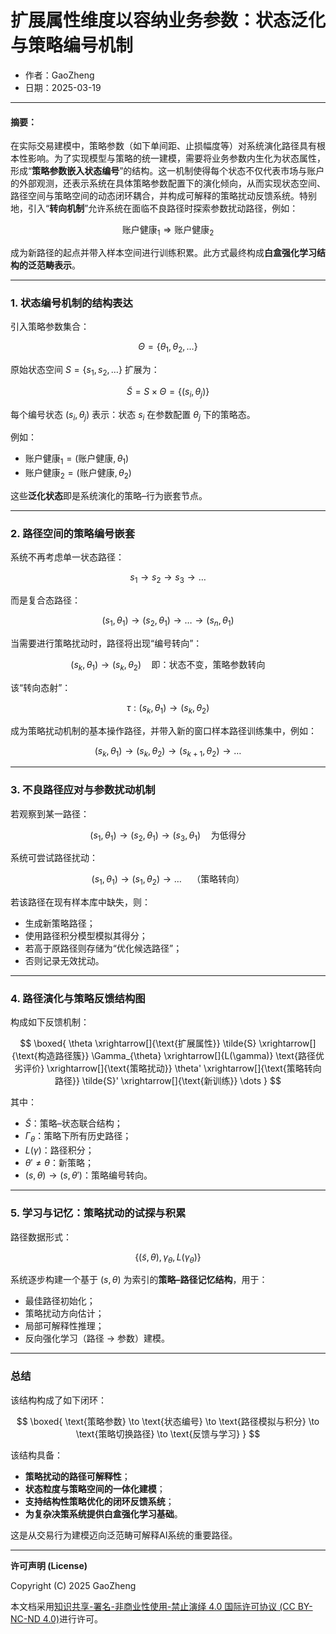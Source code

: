 # **扩展属性维度以容纳业务参数：状态泛化与策略编号机制**

- 作者：GaoZheng
- 日期：2025-03-19

---

#### 摘要：

在实际交易建模中，策略参数（如下单间距、止损幅度等）对系统演化路径具有根本性影响。为了实现模型与策略的统一建模，需要将业务参数内生化为状态属性，形成“**策略参数嵌入状态编号**”的结构。这一机制使得每个状态不仅代表市场与账户的外部观测，还表示系统在具体策略参数配置下的演化倾向，从而实现状态空间、路径空间与策略空间的动态闭环耦合，并构成可解释的策略扰动反馈系统。特别地，引入“**转向机制**”允许系统在面临不良路径时探索参数扰动路径，例如：

$$
\text{账户健康}_1 \Rightarrow \text{账户健康}_2
$$

成为新路径的起点并带入样本空间进行训练积累。此方式最终构成**白盒强化学习结构的泛范畴表示**。

---

### 1. 状态编号机制的结构表达

引入策略参数集合：

$$
\Theta = \{\theta_1, \theta_2, \dots\}
$$

原始状态空间 $S = \{s_1, s_2, \dots\}$ 扩展为：

$$
\tilde{S} = S \times \Theta = \{(s_i, \theta_j)\}
$$

每个编号状态 $(s_i, \theta_j)$ 表示：状态 $s_i$ 在参数配置 $\theta_j$ 下的策略态。

例如：

- $\text{账户健康}_1 = (\text{账户健康}, \theta_1)$
- $\text{账户健康}_2 = (\text{账户健康}, \theta_2)$

这些**泛化状态**即是系统演化的策略–行为嵌套节点。

---

### 2. 路径空间的策略编号嵌套

系统不再考虑单一状态路径：

$$
s_1 \to s_2 \to s_3 \to \dots
$$

而是复合态路径：

$$
(s_1, \theta_1) \to (s_2, \theta_1) \to \dots \to (s_n, \theta_1)
$$

当需要进行策略扰动时，路径将出现“编号转向”：

$$
(s_k, \theta_1) \to (s_k, \theta_2)
\quad \text{即：状态不变，策略参数转向}
$$

该“转向态射”：

$$
\tau: (s_k, \theta_1) \to (s_k, \theta_2)
$$

成为策略扰动机制的基本操作路径，并带入新的窗口样本路径训练集中，例如：

$$
(s_k, \theta_1) \to (s_k, \theta_2) \to (s_{k+1}, \theta_2) \to \dots
$$

---

### 3. 不良路径应对与参数扰动机制

若观察到某一路径：

$$
(s_1, \theta_1) \to (s_2, \theta_1) \to (s_3, \theta_1) \quad \text{为低得分}
$$

系统可尝试路径扰动：

$$
(s_1, \theta_1) \to (s_1, \theta_2) \to \dots \quad \text{（策略转向）}
$$

若该路径在现有样本库中缺失，则：

- 生成新策略路径；
- 使用路径积分模型模拟其得分；
- 若高于原路径则存储为“优化候选路径”；
- 否则记录无效扰动。

---

### 4. 路径演化与策略反馈结构图

构成如下反馈机制：

$$
\boxed{
\theta \xrightarrow[]{\text{扩展属性}} \tilde{S} \xrightarrow[]{\text{构造路径簇}} \Gamma_{\theta} \xrightarrow[]{L(\gamma)} \text{路径优劣评价} \xrightarrow[]{\text{策略扰动}} \theta' \xrightarrow[]{\text{策略转向路径}} \tilde{S}' \xrightarrow[]{\text{新训练}} \dots
}
$$

其中：

- $\tilde{S}$：策略–状态联合结构；
- $\Gamma_{\theta}$：策略下所有历史路径；
- $L(\gamma)$：路径积分；
- $\theta' \neq \theta$：新策略；
- $(s, \theta) \to (s, \theta')$：策略编号转向。

---

### 5. 学习与记忆：策略扰动的试探与积累

路径数据形式：

$$
\left\{ (\tilde{s}, \theta), \gamma_{\theta}, L(\gamma_{\theta}) \right\}
$$

系统逐步构建一个基于 $(s, \theta)$ 为索引的**策略–路径记忆结构**，用于：

- 最佳路径初始化；
- 策略扰动方向估计；
- 局部可解释性推理；
- 反向强化学习（路径 → 参数）建模。

---

### 总结

该结构构成了如下闭环：

$$
\boxed{
\text{策略参数} \to \text{状态编号} \to \text{路径模拟与积分} \to \text{策略切换路径} \to \text{反馈与学习}
}
$$

该结构具备：

- **策略扰动的路径可解释性**；
- **状态粒度与策略空间的一体化建模**；
- **支持结构性策略优化的闭环反馈系统**；
- **为复杂决策系统提供白盒强化学习基础**。

这是从交易行为建模迈向泛范畴可解释AI系统的重要路径。

---

**许可声明 (License)**

Copyright (C) 2025 GaoZheng 

本文档采用[知识共享-署名-非商业性使用-禁止演绎 4.0 国际许可协议 (CC BY-NC-ND 4.0)](https://creativecommons.org/licenses/by-nc-nd/4.0/deed.zh-Hans)进行许可。
